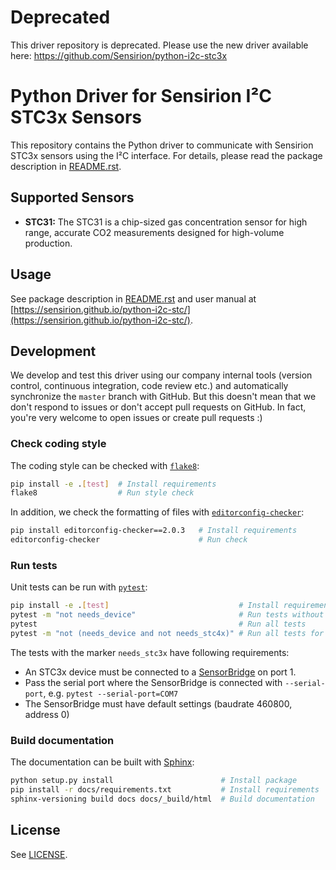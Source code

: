 # Deprecated
This driver repository is deprecated. Please use the new driver available
here: https://github.com/Sensirion/python-i2c-stc3x

# Python Driver for Sensirion I²C STC3x Sensors

This repository contains the Python driver to communicate with Sensirion
STC3x sensors using the I²C interface. For details, please
read the package description in [README.rst](README.rst).


## Supported Sensors

* **STC31:** The STC31 is a chip-sized gas concentration sensor for high range,
accurate CO2 measurements designed for high-volume production.

## Usage

See package description in [README.rst](README.rst) and user manual at
[https://sensirion.github.io/python-i2c-stc/](https://sensirion.github.io/python-i2c-stc/).


## Development

We develop and test this driver using our company internal tools (version
control, continuous integration, code review etc.) and automatically
synchronize the `master` branch with GitHub. But this doesn't mean that we
don't respond to issues or don't accept pull requests on GitHub. In fact,
you're very welcome to open issues or create pull requests :)

### Check coding style

The coding style can be checked with [`flake8`](http://flake8.pycqa.org/):

```bash
pip install -e .[test]  # Install requirements
flake8                  # Run style check
```

In addition, we check the formatting of files with
[`editorconfig-checker`](https://editorconfig-checker.github.io/):

```bash
pip install editorconfig-checker==2.0.3   # Install requirements
editorconfig-checker                      # Run check
```

### Run tests

Unit tests can be run with [`pytest`](https://pytest.org/):

```bash
pip install -e .[test]                             # Install requirements
pytest -m "not needs_device"                       # Run tests without hardware
pytest                                             # Run all tests
pytest -m "not (needs_device and not needs_stc4x)" # Run all tests for stc3x
```

The tests with the marker `needs_stc3x` have following requirements:

- An STC3x device must be connected to a
  [SensorBridge](https://www.sensirion.com/sensorbridge/) on port 1.
- Pass the serial port where the SensorBridge is connected with
  `--serial-port`, e.g. `pytest --serial-port=COM7`
- The SensorBridge must have default settings (baudrate 460800, address 0)


### Build documentation

The documentation can be built with [Sphinx](http://www.sphinx-doc.org/):

```bash
python setup.py install                        # Install package
pip install -r docs/requirements.txt           # Install requirements
sphinx-versioning build docs docs/_build/html  # Build documentation
```

## License

See [LICENSE](LICENSE).
